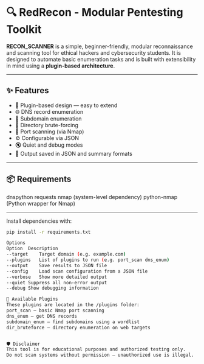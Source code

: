 # 🔍 RedRecon - Modular Pentesting Toolkit

**RECON_SCANNER** is a simple, beginner-friendly, modular reconnaissance and scanning tool for ethical hackers and cybersecurity students. It is designed to automate basic enumeration tasks and is built with extensibility in mind using a **plugin-based architecture**.

---

## ✨ Features

- 🧩 Plugin-based design — easy to extend
- 🌐 DNS record enumeration
- 📛 Subdomain enumeration
- 📂 Directory brute-forcing
- 🔌 Port scanning (via Nmap)
- ⚙️ Configurable via JSON
- 🔇 Quiet and debug modes
- 💾 Output saved in JSON and summary formats

---

## 📦 Requirements
dnspython
requests
nmap (system-level dependency)
python-nmap (Python wrapper for Nmap)

---

Install dependencies with:

```bash
pip install -r requirements.txt

Options
Option	Description
--target	Target domain (e.g. example.com)
--plugins	List of plugins to run (e.g. port_scan dns_enum)
--output	Save results to JSON file
--config	Load scan configuration from a JSON file
--verbose	Show more detailed output
--quiet	Suppress all non-error output
--debug	Show debugging information

🔌 Available Plugins
These plugins are located in the /plugins folder:
port_scan — basic Nmap port scanning
dns_enum — get DNS records
subdomain_enum — find subdomains using a wordlist
dir_bruteforce — directory enumeration on web targets


🛡️ Disclaimer
This tool is for educational purposes and authorized testing only.
Do not scan systems without permission — unauthorized use is illegal.

